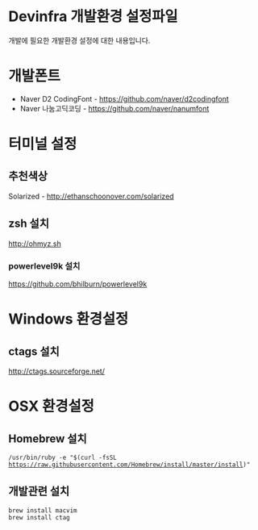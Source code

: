 Devinfra 개발환경 설정파일
======================

개발에 필요한 개발환경 설정에 대한 내용입니다.

# 개발폰트

* Naver D2 CodingFont - <https://github.com/naver/d2codingfont>
* Naver 나눔고딕코딩 - <https://github.com/naver/nanumfont>

# 터미널 설정

## 추천색상
Solarized - <http://ethanschoonover.com/solarized>

## zsh 설치
<http://ohmyz.sh>

### powerlevel9k 설치
<https://github.com/bhilburn/powerlevel9k>

# Windows 환경설정

## ctags 설치
<http://ctags.sourceforge.net/>

# OSX 환경설정

## Homebrew 설치
<code>/usr/bin/ruby -e "$(curl -fsSL https://raw.githubusercontent.com/Homebrew/install/master/install)"</code>

## 개발관련 설치
<pre>
<code>brew install macvim</code>
<code>brew install ctag</code>
</pre>
